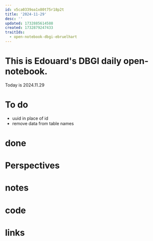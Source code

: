 ```yaml
---
id: v5ca0339oa1x80t75r18p2t
title: '2024-11-29'
desc: ''
updated: 1732885614588
created: 1732879247433
traitIds:
  - open-notebook-dbgi-ebruelhart
---
```

# This is Edouard's DBGI daily open-notebook.

Today is 2024.11.29

# To do

- uuid in place of id
- remove data from table names

# done

# Perspectives

# notes

# code

# links

